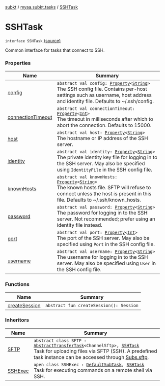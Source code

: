 [subkt](../../index.md) / [myaa.subkt.tasks](../index.md) / [SSHTask](./index.md)

# SSHTask

`interface SSHTask` [(source)](https://github.com/Myaamori/SubKt/blob/master/src/main/kotlin/myaa/subkt/tasks/tasks.kt#L1834)

Common interface for tasks that connect to SSH.

### Properties

| Name | Summary |
|---|---|
| [config](config.md) | `abstract val config: `[`Property`](https://docs.gradle.org/current/javadoc/org/gradle/api/provider/Property.html)`<`[`String`](https://kotlinlang.org/api/latest/jvm/stdlib/kotlin/-string/index.html)`>`<br>The SSH config file. Contains per-host settings such as username, host address and identity file. Defaults to ~/.ssh/config. |
| [connectionTimeout](connection-timeout.md) | `abstract val connectionTimeout: `[`Property`](https://docs.gradle.org/current/javadoc/org/gradle/api/provider/Property.html)`<`[`Int`](https://kotlinlang.org/api/latest/jvm/stdlib/kotlin/-int/index.html)`>`<br>The timeout in milliseconds after which to abort the connection. Defaults to 15000. |
| [host](host.md) | `abstract val host: `[`Property`](https://docs.gradle.org/current/javadoc/org/gradle/api/provider/Property.html)`<`[`String`](https://kotlinlang.org/api/latest/jvm/stdlib/kotlin/-string/index.html)`>`<br>The hostname or IP address of the SSH server. |
| [identity](identity.md) | `abstract val identity: `[`Property`](https://docs.gradle.org/current/javadoc/org/gradle/api/provider/Property.html)`<`[`String`](https://kotlinlang.org/api/latest/jvm/stdlib/kotlin/-string/index.html)`>`<br>The private identity key file for logging in to the SSH server. May also be specified using `IdentityFile` in the SSH config file. |
| [knownHosts](known-hosts.md) | `abstract val knownHosts: `[`Property`](https://docs.gradle.org/current/javadoc/org/gradle/api/provider/Property.html)`<`[`String`](https://kotlinlang.org/api/latest/jvm/stdlib/kotlin/-string/index.html)`>`<br>The known hosts file. SFTP will refuse to connect unless the host is present in this file. Defaults to ~/.ssh/known_hosts. |
| [password](password.md) | `abstract val password: `[`Property`](https://docs.gradle.org/current/javadoc/org/gradle/api/provider/Property.html)`<`[`String`](https://kotlinlang.org/api/latest/jvm/stdlib/kotlin/-string/index.html)`>`<br>The password for logging in to the SSH server. Not recommended; prefer using an identity file instead. |
| [port](port.md) | `abstract val port: `[`Property`](https://docs.gradle.org/current/javadoc/org/gradle/api/provider/Property.html)`<`[`Int`](https://kotlinlang.org/api/latest/jvm/stdlib/kotlin/-int/index.html)`>`<br>The port of the SSH server. May also be specified using `Port` in the SSH config file. |
| [username](username.md) | `abstract val username: `[`Property`](https://docs.gradle.org/current/javadoc/org/gradle/api/provider/Property.html)`<`[`String`](https://kotlinlang.org/api/latest/jvm/stdlib/kotlin/-string/index.html)`>`<br>The username for logging in to the SSH server. May also be specified using `User` in the SSH config file. |

### Functions

| Name | Summary |
|---|---|
| [createSession](create-session.md) | `abstract fun createSession(): Session` |

### Inheritors

| Name | Summary |
|---|---|
| [SFTP](../-s-f-t-p/index.md) | `abstract class SFTP : `[`AbstractTransferTask`](../-abstract-transfer-task/index.md)`<ChannelSftp>, `[`SSHTask`](./index.md)<br>Task for uploading files via SFTP (SSH). A predefined task instance can be accessed through [Subs.sftp](../sftp.md). |
| [SSHExec](../-s-s-h-exec/index.md) | `open class SSHExec : `[`DefaultSubTask`](../-default-sub-task/index.md)`, `[`SSHTask`](./index.md)<br>Task for executing commands on a remote shell via SSH. |
